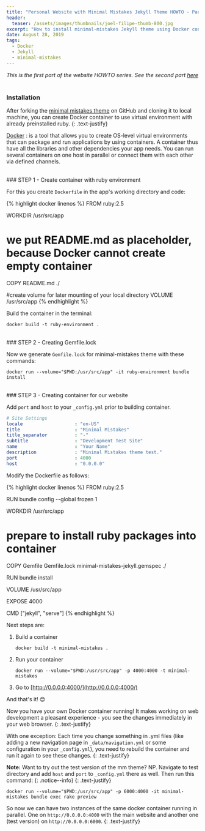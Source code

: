 ```yaml
---
title: "Personal Website with Minimal Mistakes Jekyll Theme HOWTO - Part I"
header:
  teaser: /assets/images/thumbnails/joel-filipe-thumb-800.jpg
excerpt: "How to install minimal-mistakes Jekyll theme using Docker container"
date: August 28, 2019
tags:
  - Docker
  - Jekyll
  - minimal-mistakes
---
```


_This is the first part of the website HOWTO series. See the second part [here](/Personal-website-with-Minimal-Mistakes-Jekyll-Theme-HOWTO-Part-II)_
&nbsp;
&nbsp;
&nbsp;
&nbsp;

### Installation
After forking the [minimal mistakes theme](https://github.com/mmistakes/minimal-mistakes) on GitHub and cloning it to local machine, you can create Docker container to use virtual environment with already preinstalled ruby.
{: .text-justify}


[Docker](https://www.docker.com) <i class="fab fa-docker"></i>
: is a tool that allows you to create OS-level virtual environments that can package and run applications by using containers. A container thus have all the libraries and other dependencies your app needs. You can run several containers on one host in parallel or connect them with each other via defined channels. 

<br>
### STEP 1 - Create container with ruby environment

For this you create `Dockerfile` in the app's working directory and code:

{% highlight docker linenos %}
FROM ruby:2.5

WORKDIR /usr/src/app

# we put README.md as placeholder, because Docker cannot create empty container
COPY README.md ./

#create volume for later mounting of your local directory
VOLUME /usr/src/app
{% endhighlight %}

Build the container in the terminal:
```docker
docker build -t ruby-environment .
```
<br>
### STEP 2 - Creating Gemfile.lock

Now we generate `Gemfile.lock` for minimal-mistakes theme with these commands:

```docker
docker run --volume="$PWD:/usr/src/app" -it ruby-environment bundle install
```
<br>
### STEP 3 - Creating container for our website

Add `port` and `host` to your `_config.yml` prior to building container.

```yaml
# Site Settings
locale                   : "en-US"
title                    : "Minimal Mistakes"
title_separator          : "-"
subtitle                 : "Development Test Site"
name                     : "Your Name"
description              : "Minimal Mistakes theme test."
port                     : 4000
host                     : "0.0.0.0"
```

Modify the Dockerfile as follows:

{% highlight docker linenos %}
FROM ruby:2.5

RUN bundle config --global frozen 1

WORKDIR /usr/src/app

# prepare to install ruby packages into container
COPY Gemfile Gemfile.lock minimal-mistakes-jekyll.gemspec ./

RUN bundle install

VOLUME /usr/src/app

EXPOSE 4000

CMD ["jekyll", "serve"]
{% endhighlight %}

Next steps are:
1. Build a container 
    ```
    docker build -t minimal-mistakes .
    ```
2. Run your container
    ```docker
    docker run --volume="$PWD:/usr/src/app" -p 4000:4000 -t minimal-mistakes
    ```
3. Go to [http://0.0.0.0:4000/](http://0.0.0.0:4000/) 


And that's it! 😊

Now you have your own Docker container running! It makes working on web development a pleasant experience - you see the changes immediately in your web browser. 
{: .text-justify}

With one exception: Each time you change something in .yml files (like adding a new navigation page in `_data/navigation.yml` or some configuration in your `_config.yml`), you need to rebuild the container and run it again to see these changes.
{: .text-justify}


<i class="far fa-sticky-note"></i> **Note:** Want to try out the test version of the mm theme? NP. Navigate to test directory and add `host` and `port` to `_config.yml` there as well. Then run this command:
{: .notice--info}
{: .text-justify}

```docker
docker run --volume="$PWD:/usr/src/app" -p 6000:4000 -it minimal-mistakes bundle exec rake preview
```
So now we can have two instances of the same docker container running in parallel. One on `http://0.0.0.0:4000` with the main website and another one (test version) on `http://0.0.0.0:6000`.
{: .text-justify}
